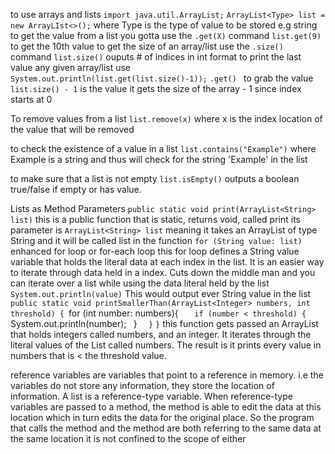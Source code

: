 

to use arrays and lists 
`import java.util.ArrayList;`
`ArrayList<Type> list = new ArrayLIst<>();`
	where Type is the type of value to be stored e.g string
	to get the value from a list you gotta use the `.get(X)` command
		`list.get(9)` to get the 10th value
	to get the size of an array/list use the `.size()` command 
		`list.size()` ouputs # of indices in int format 
	to print the last value any given array/list use 
		`System.out.println(list.get(list.size()-1));`
			`.get() ` to grab the value 
			`list.size() - 1` is the value it gets the size of the array - 1 since index starts at 0
	

To remove values from a list 
	`list.remove(x)` where x is the index location of the value that will be removed

to check the existence of a value in a list 
	`list.contains("Example")` where Example is a string and thus will check for the string 'Example' in the list

to make sure that a list is not empty
	`list.isEmpty()` outputs a boolean true/false if empty or has value. 

Lists as Method Parameters
	`public static void print(ArrayList<String> list)`
		this is a public function that is static, returns void, called print
		its parameter is `ArrayList<String> list` meaning it takes an ArrayList of type String and it will be called list in the function
	`for (String value: list)`
		enhanced for loop or for-each loop
		this for loop defines a String value variable that holds the literal data at each index in the list. It is an easier way to iterate through data held in a index. Cuts down the middle man and you can iterate over a list while using the data literal held by the list
			`System.out.println(value)` 
				This would output ever String value in the list 
	`public static void printSmallerThan(ArrayList<Integer> numbers, int threshold) {
	`for (int number: numbers){
	`    if (number < threshold) {
	`        System.out.println(number);`
	`     }
	`  }`
	`}`
	this function gets passed an ArrayList that holds integers called numbers, and an integer. It iterates through the literal values of the List called numbers. The result is it prints every value in numbers that is < the threshold value. 


reference variables are variables that point to a reference in memory. i.e the variables do not store any information, they store the location of information. 
A list is a reference-type variable. 
When reference-type variables are passed to a method, the method is able to edit the data at this location which in turn edits the data for the original place. 
So the program that calls the method and the method are both referring to the same data at the same location it is not confined to the scope of either 
